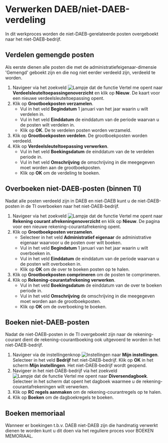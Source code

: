 # Verwerken DAEB/niet-DAEB-verdeling

In dit werkproces worden de niet-DAEB-gerelateerde posten overgeboekt naar het niet-DAEB-bedrijf.

## Verdelen gemengde posten

Als eerste dienen alle posten die met de administratiefeigenaar-dimensie 'Gemengd' geboekt zijn en die nog niet eerder verdeeld zijn, verdeeld te worden. 

1. Navigeer via het zoekveld ![Lampje dat de functie Vertel me opent](https://docs.microsoft.com/nl-NL/dynamics365/business-central/media/ui-search/search_small.png "Vertel me wat u wilt doen") naar **Verdeelsleuteltoepassingenoverzicht** en klik op **Nieuw**. De kaart voor een nieuwe verdeelsleuteltoepassing opent.
2. Klik op **Grootboekposten verzamelen**. 
	- Vul in het veld **Begindatum** 1 januari van het jaar waarin u wilt verdelen in.
	- Vul in het veld **Einddatum** de einddatum van de periode waarvan u de posten wilt verdelen in. 
	- Klik op **OK**. De te verdelen posten worden verzameld. 
3. Klik op **Grootboekposten verdelen**. De grootboekposten worden verdeeld. 
4. Klik op **Verdeelsleuteltoepassing verwerken**. 
	- Vul in het veld **Boekingsdatum** de einddatum van de te verdelen periode in. 
	- Vul in het veld **Omschrijving** de omschrijving in die meegegeven moet worden aan de grootboekposten. 
	- Klik op **OK** om de verdeling te boeken. 

## Overboeken niet-DAEB-posten (binnen TI)

Nadat alle posten verdeeld zijn in DAEB en niet-DAEB kunt u de niet-DAEB-posten in de TI overboeken naar het niet-DAEB-bedrijf. 

1. Navigeer via het zoekveld ![Lampje dat de functie Vertel me opent](https://docs.microsoft.com/nl-NL/dynamics365/business-central/media/ui-search/search_small.png "Vertel me wat u wilt doen") naar **Rekening courant afrekeningenoverzicht** en klik op **Nieuw**. De pagina voor een nieuwe rekening-courantafrekening opent.
2. Klik op **Grootboekposten verzamelen**.
	- Selecteer in het veld **Administratief eigenaar** de administrative eigenaar waarvoor u de posten over wilt boeken. 	
	- Vul in het veld **Begindatum** 1 januari van het jaar waarin u wilt overboeken in.
	- Vul in het veld **Einddatum** de einddatum van de periode waarvan u de posten wilt overboeken in. 
	- Klik op **OK** om de over te boeken posten op te halen. 
3. Klik op **Grootboekposten comprimeren** om de posten te comprimeren. 
4. Klik op **Rekening-courantafrekening verwerken**. 
	- Vul in het veld **Boekingsdatum** de einddatum van de over te boeken periode in. 
	- Vul in het veld **Omschrijving** de omschrijving in die meegegeven moet worden aan de grootboekposten. 
	- Klik op **OK** om de overboeking te boeken. 

## Boeken niet-DAEB-posten

Nadat de niet-DAEB-posten in de TI overgeboekt zijn naar de rekening-courant dient de rekening-courantboeking ook uitgevoerd te worden in het niet-DAEB-bedrijf. 

1. Navigeer via de instellingenknop ![Instellingen](https://docs.microsoft.com/nl-NL/dynamics365/business-central/media/ui-experience/settings_icon_small.png) naar **Mijn instellingen**. Selecteer in het veld **Bedrijf** het niet-DAEB-bedrijf. Klik op **OK** in het scherm **Mijn instellingen**. Het niet-DAEB-bedrijf wordt geopend. 
2. Navigeer in het niet-DAEB-bedrijf via het zoekveld ![Lampje dat de functie Vertel me opent](https://docs.microsoft.com/nl-NL/dynamics365/business-central/media/ui-search/search_small.png "Vertel me wat u wilt doen") naar **Diversendagboek**. Selecteer in het scherm dat opent het dagboek waarmee u de rekening-courantafrekeningen wilt verwerken. 
3. Klik op **RC regels aanmaken** om de rekening-courantregels op te halen. 
4. Klik op **Boeken** om de dagboekregels te boeken. 

## Boeken memoriaal

Wanneer er boekingen t.b.v. DAEB niet-DAEB zijn die handmatig verwerkt dienen te worden kunt u dit doen via het reguliere proces voor BOEKEN MEMORIAAL. 
<!--stackedit_data:
eyJoaXN0b3J5IjpbLTEzMzQ3MDE0NDIsMjAxODY1NzcwNywxNT
A5Mzg2MDEzXX0=
-->